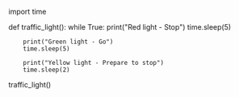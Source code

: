 import time

def traffic_light():
    while True:
        print("Red light - Stop")
        time.sleep(5)
        
        print("Green light - Go")
        time.sleep(5)
        
        print("Yellow light - Prepare to stop")
        time.sleep(2)

traffic_light()
